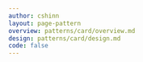 ```yaml
---
author: cshinn
layout: page-pattern
overview: patterns/card/overview.md
design: patterns/card/design.md
code: false
---
```

